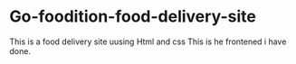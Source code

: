 # Go-foodition-food-delivery-site
This is a food delivery site uusing Html and css
This is he frontened i have done.
